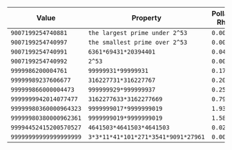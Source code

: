 | Value                  | Property                            | Pollard Rho   | Basic algorithm   |
|------------------------|-------------------------------------|---------------|-------------------|
| `9007199254740881`     | `the largest prime under 2^53`      | `0.000s`      |                   |
| `9007199254740997`     | `the smallest prime over 2^53`      | `0.000s`      |                   |
| `9007199254740991`     | `6361*69431*20394401`               | `0.045s`      | `6.650s`          |
| `9007199254740992`     | `2^53`                              | `0.000s`      | `0.000s`          |
| `9999986200004761`     | `99999931*99999931`                 | `0.170s`      | `33.349s`         |
| `99999989237606677`    | `316227731*316227767`               | `0.202s`      |                   |
| `999999866000004473`   | `999999929*999999937`               | `0.250s`      |                   |
| `9999999942014077477`  | `3162277633*3162277669`             | `0.791s`      |                   |
| `99999980360000964323` | `9999999017*9999999019`             | `1.933s`      |                   |
| `99999980380000962361` | `9999999019*9999999019`             | `1.589s`      |                   |
| `99994452415200570527` | `4641503*4641503*4641503`           | `0.021s`      | `1.906s`          |
| `99999999999999999999` | `3*3*11*41*101*271*3541*9091*27961` | `0.001s`      | `0.009s`          |
